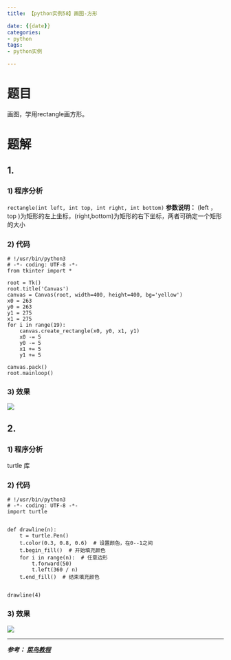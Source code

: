 ```yaml
---
title: 【python实例58】画图-方形

date: {{date}}
categories:
- python
tags:
- python实例

---
```

# 题目
画图，学用rectangle画方形。
# 题解
## 1.
### 1) 程序分析
```rectangle(int left, int top, int right, int bottom)```
**参数说明：** (left ，top )为矩形的左上坐标，(right,bottom)为矩形的右下坐标，两者可确定一个矩形的大小
### 2) 代码

```
# !/usr/bin/python3
# -*- coding: UTF-8 -*-
from tkinter import *

root = Tk()
root.title('Canvas')
canvas = Canvas(root, width=400, height=400, bg='yellow')
x0 = 263
y0 = 263
y1 = 275
x1 = 275
for i in range(19):
    canvas.create_rectangle(x0, y0, x1, y1)
    x0 -= 5
    y0 -= 5
    x1 += 5
    y1 += 5

canvas.pack()
root.mainloop()

```

### 3) 效果
![](https://i.loli.net/2019/09/05/KOtrgmcE4Fukbnv.png)


## 2.
### 1) 程序分析
turtle 库

### 2) 代码

```
# !/usr/bin/python3
# -*- coding: UTF-8 -*-
import turtle


def drawline(n):
    t = turtle.Pen()
    t.color(0.3, 0.8, 0.6)  # 设置颜色，在0--1之间
    t.begin_fill()  # 开始填充颜色
    for i in range(n):  # 任意边形
        t.forward(50)
        t.left(360 / n)
    t.end_fill()  # 结束填充颜色


drawline(4)
```

### 3) 效果
![](https://i.loli.net/2019/09/05/67ngsip8VWvNhB3.png)



---
***参考：
[菜鸟教程](https://www.runoob.com/python/python-100-examples.html)***
